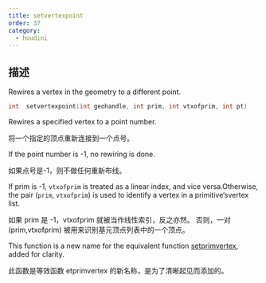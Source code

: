 ```yaml
---
title: setvertexpoint
order: 37
category:
  - houdini
---
```

    
## 描述

Rewires a vertex in the geometry to a different point.

```c
int  setvertexpoint(int geohandle, int prim, int vtxofprim, int pt)
```

Rewires a specified vertex to a point number.

将一个指定的顶点重新连接到一个点号。

If the point number is -1, no rewiring is done.

如果点号是-1，则不做任何重新布线。

If prim is -1, `vtxofprim` is treated as a linear index, and vice
versa.Otherwise, the pair (`prim`, `vtxofprim`) is used to identify a vertex
in a primitive‘svertex list.

如果 prim 是 -1，vtxofprim 就被当作线性索引，反之亦然。 否则，一对 (prim,vtxofprim)
被用来识别基元顶点列表中的一个顶点。

This function is a new name for the equivalent function
[setprimvertex](setprimvertex.html "Rewires a vertex in the geometry to a
different point."), added for clarity.

此函数是等效函数 etprimvertex 的新名称，是为了清晰起见而添加的。
